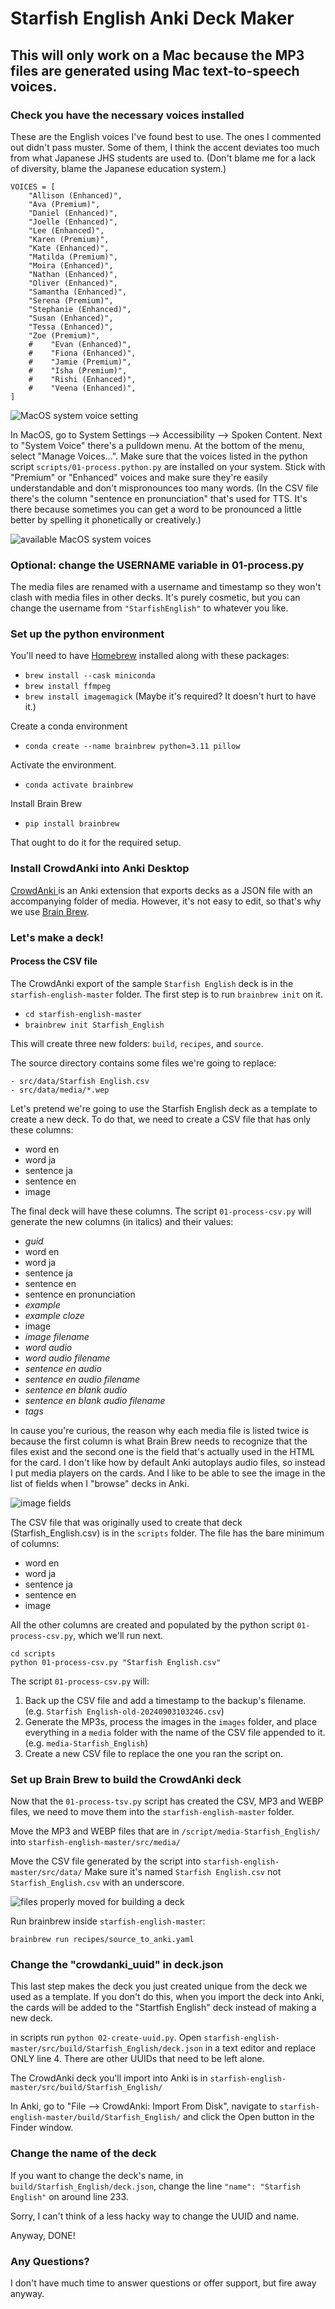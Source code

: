 # Starfish English Anki Deck Maker

## This will only work on a Mac because the MP3 files are generated using Mac text-to-speech voices.

### Check you have the necessary voices installed

These are the English voices I've found best to use. The ones I commented out didn't pass muster. Some of them, I think the accent deviates too much from what Japanese JHS students are used to. (Don't blame me for a lack of diversity, blame the Japanese education system.)

```
VOICES = [
    "Allison (Enhanced)",
    "Ava (Premium)",
    "Daniel (Enhanced)",
    "Joelle (Enhanced)",
    "Lee (Enhanced)",
    "Karen (Premium)",
    "Kate (Enhanced)",
    "Matilda (Premium)",
    "Moira (Enhanced)",
    "Nathan (Enhanced)",
    "Oliver (Enhanced)",
    "Samantha (Enhanced)",
    "Serena (Premium)",
    "Stephanie (Enhanced)",
    "Susan (Enhanced)",
    "Tessa (Enhanced)",
    "Zoe (Premium)",
    #    "Evan (Enhanced)",
    #    "Fiona (Enhanced)",
    #    "Jamie (Premium)",
    #    "Isha (Premium)",
    #    "Rishi (Enhanced)",
    #    "Veena (Enhanced)",
]
```

![MacOS system voice setting](README-images/brainbrew_system-settings-system-voice-pulldown.jpg)

In MacOS, go to System Settings --> Accessibility --> Spoken Content. Next to "System Voice" there's a pulldown menu. At the bottom of the menu, select "Manage Voices...". Make sure that the voices listed in the python script `scripts/01-process.python.py` are installed on your system. Stick with "Premium" or "Enhanced" voices and make sure they're easily understandable and don't mispronounces too many words. (In the CSV file there's the column "sentence en pronunciation" that's used for TTS. It's there because sometimes you can get a word to be pronounced a little better by spelling it phonetically or creatively.)

![available MacOS system voices](README-images/brainbrew_installed-system-voices.jpg)

### Optional: change the USERNAME variable in 01-process.py

The media files are renamed with a username and timestamp so they won't clash with media files in other decks. It's purely cosmetic, but you can change the username from `"StarfishEnglish"` to whatever you like.

### Set up the python environment

You'll need to have [Homebrew](https://brew.sh/) installed along with these packages:
- `brew install --cask miniconda`
- `brew install ffmpeg`
- `brew install imagemagick` (Maybe it's required? It doesn't hurt to have it.)

Create a conda environment

- `conda create --name brainbrew python=3.11 pillow`

Activate the environment.

- `conda activate brainbrew`

Install Brain Brew

- `pip install brainbrew`

That ought to do it for the required setup.

### Install CrowdAnki into Anki Desktop

[CrowdAnki ](https://ankiweb.net/shared/info/1788670778)is an Anki extension that exports decks as a JSON file with an accompanying folder of media. However, it's not easy to edit, so that's why we use [Brain Brew](https://github.com/ohare93/brain-brew).

### Let's make a deck!

#### Process the CSV file

The CrowdAnki export of the sample `Starfish English` deck is in the `starfish-english-master` folder. The first step is to run `brainbrew init` on it.

- `cd starfish-english-master`
- `brainbrew init Starfish_English`

This will create three new folders: `build`, `recipes`, and `source`.

The source directory contains some files we're going to replace:

```
- src/data/Starfish English.csv
- src/data/media/*.wep
```

Let's pretend we're going to use the Starfish English deck as a template to create a new deck. To do that, we need to create a CSV file that has only these columns:

- word en
- word ja
- sentence ja
- sentence en
- image

The final deck will have these columns. The script `01-process-csv.py` will generate the new columns (in italics) and their values:

- *guid*
- word en
- word ja
- sentence ja
- sentence en
- sentence en pronunciation
- *example*
- *example cloze*
- image
- *image filename*
- *word audio*
- *word audio filename*
- *sentence en audio*
- *sentence en audio filename*
- *sentence en blank audio*
- *sentence en blank audio filename*
- *tags*

In cause you're curious, the reason why each media file is listed twice is because the first column is what Brain Brew needs to recognize that the files exist and the second one is the field that's actually used in the HTML for the card. I don't like how by default Anki autoplays audio files, so instead I put media players on the cards. And I like to be able to see the image in the list of fields when I "browse" decks in Anki.

![image fields](README-images/brainbrew_image-fields.jpg)

The CSV file that was originally used to create that deck (Starfish_English.csv) is in the `scripts` folder. The file has the bare minimum of columns:
- word en
- word ja
- sentence ja
- sentence en
- image

All the other columns are created and populated by the python script `01-process-csv.py`, which we'll run next.

```
cd scripts
python 01-process-csv.py "Starfish English.csv"
```

The script `01-process-csv.py` will:
1.  Back up the CSV file and add a timestamp to the backup's filename. (e.g. `Starfish English-old-20240903103246.csv`)
2. Generate the MP3s, process the images in the `images` folder, and place everything in a `media` folder with the name of the CSV file appended to it. (e.g. `media-Starfish_English`)
3. Create a new CSV file to replace the one you ran the script on.

### Set up Brain Brew to build the CrowdAnki deck

Now that the `01-process-tsv.py` script has created the CSV, MP3 and WEBP files, we need to move them into the `starfish-english-master` folder.

Move the MP3 and WEBP files that are in `/script/media-Starfish_English/` into `starfish-english-master/src/media/`

Move the CSV file generated by the script into `starfish-english-master/src/data/` Make sure it's named `Starfish English.csv` not `Starfish_English.csv` with an underscore.

![files properly moved for building a deck](README-images/brainbrew_ready-to-build.jpg)

Run brainbrew inside `starfish-english-master`:

`brainbrew run recipes/source_to_anki.yaml`

### Change the "crowdanki_uuid" in deck.json

This last step makes the deck you just created unique from the deck we used as a template. If you don't do this, when you import the deck into Anki, the cards will be added to the "Startfish English" deck instead of making a new deck.

in scripts run `python 02-create-uuid.py`. Open `starfish-english-master/src/build/Starfish_English/deck.json` in a text editor and replace ONLY line 4. There are other UUIDs that need to be left alone.

The CrowdAnki deck you'll import into Anki is in `starfish-english-master/src/build/Starfish_English/`

In Anki, go to "File --> CrowdAnki: Import From Disk", navigate to `starfish-english-master/build/Starfish_English/` and click the Open button in the Finder window.

### Change the name of the deck

If you want to change the deck's name, in `build/Starfish_English/deck.json`, change the line `"name": "Starfish English"`  on around line 233.

Sorry, I can't think of a less hacky way to change the UUID and name.

Anyway, DONE!

### Any Questions?

I don't have much time to answer questions or offer support, but fire away anyway.